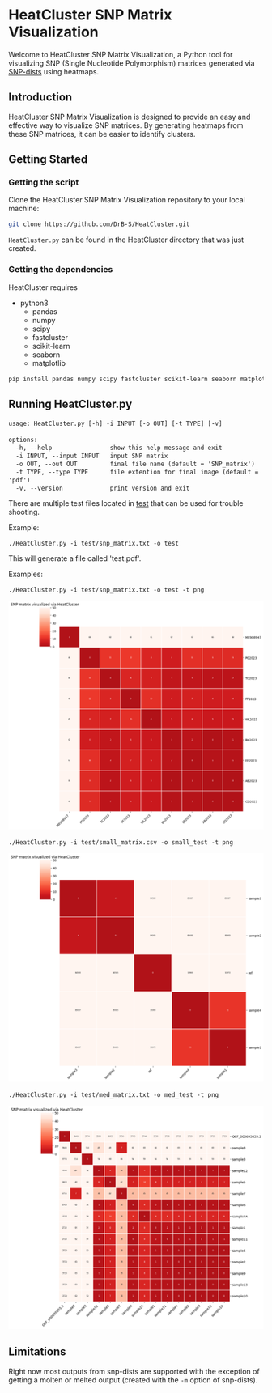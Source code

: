 # HeatCluster SNP Matrix Visualization

Welcome to HeatCluster SNP Matrix Visualization, a Python tool for visualizing SNP (Single Nucleotide Polymorphism) matrices generated via [SNP-dists](https://github.com/tseemann/snp-dists) using heatmaps. 

## Introduction

HeatCluster SNP Matrix Visualization is designed to provide an easy and effective way to visualize SNP matrices. By generating heatmaps from these SNP matrices, it can be easier to identify clusters.

## Getting Started

### Getting the script

Clone the HeatCluster SNP Matrix Visualization repository to your local machine:

```bash
git clone https://github.com/DrB-S/HeatCluster.git
```

`HeatCluster.py` can be found in the HeatCluster directory that was just created.

### Getting the dependencies
HeatCluster requires
- python3
  - pandas 
  - numpy 
  - scipy
  - fastcluster
  - scikit-learn
  - seaborn
  - matplotlib

```bash
pip install pandas numpy scipy fastcluster scikit-learn seaborn matplotlib
```

## Running HeatCluster.py

```
usage: HeatCluster.py [-h] -i INPUT [-o OUT] [-t TYPE] [-v]

options:
  -h, --help                show this help message and exit
  -i INPUT, --input INPUT   input SNP matrix
  -o OUT, --out OUT         final file name (default = 'SNP_matrix')
  -t TYPE, --type TYPE      file extention for final image (default = 'pdf')
  -v, --version             print version and exit
```

There are multiple test files located in [test](./test) that can be used for trouble shooting.

Example:
```
./HeatCluster.py -i test/snp_matrix.txt -o test
```

This will generate a file called 'test.pdf'.

Examples:
```
./HeatCluster.py -i test/snp_matrix.txt -o test -t png
```

![alt text](assets/test.png)

```
./HeatCluster.py -i test/small_matrix.csv -o small_test -t png
```
![alt text](assets/small_test.png)

```
./HeatCluster.py -i test/med_matrix.txt -o med_test -t png
```
![alt text](assets/med_test.png)

## Limitations

Right now most outputs from snp-dists are supported with the exception of getting a molten or melted output (created with the `-m` option of snp-dists).
